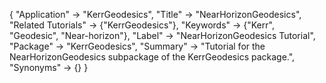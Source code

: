 {
 "Application" -> "KerrGeodesics",
 "Title" -> "NearHorizonGeodesics",
 "Related Tutorials" -> {"KerrGeodesics"},
 "Keywords" -> {"Kerr", "Geodesic", "Near-horizon"},
 "Label" -> "NearHorizonGeodesics Tutorial",
 "Package" -> "KerrGeodesics",
 "Summary" -> "Tutorial for the NearHorizonGeodesics subpackage of the KerrGeodesics package.",
 "Synonyms" -> {}
 }
